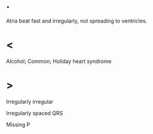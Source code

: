 # .

Atria beat fast and irregularly, not spreading to ventricles.

# <

Alcohol; Common; Holiday heart syndrome

# >

Irregularly irregular

Irregularly spaced QRS

Missing P
